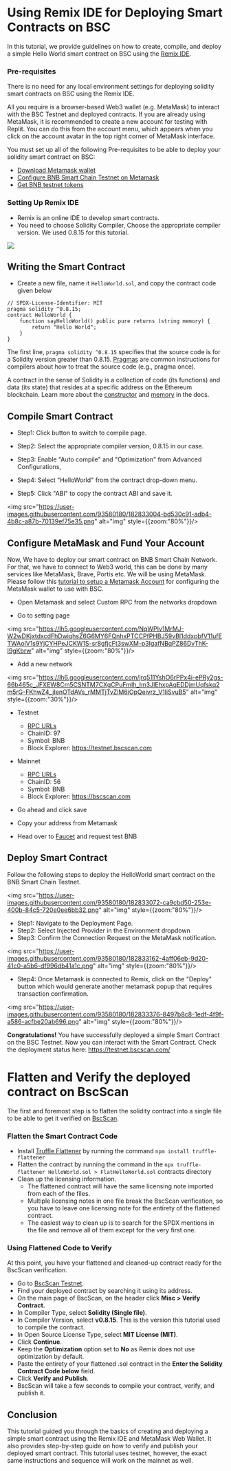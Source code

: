 
# Using Remix IDE for Deploying Smart Contracts on BSC

In this tutorial, we provide guidelines on how to create, compile, and deploy a simple Hello World smart contract on BSC using the [Remix IDE](https://remix.ethereum.org/).

### Pre-requisites
There is no need for any local environment settings for deploying solidity smart contracts on BSC using the Remix IDE.
 
All you require is a browser-based Web3 wallet (e.g. MetaMask) to interact with the BSC Testnet and deployed contracts. If you are already using MetaMask, it is recommended to create a new account for testing with Replit. You can do this from the account menu, which appears when you click on the account avatar in the top right corner of MetaMask interface.
 
You must set up all of the following Pre-requisites to be able to deploy your solidity smart contract on BSC:

* [Download Metamask wallet](https://metamask.io/)
* [Configure BNB Smart Chain Testnet on Metamask](https://academy.binance.com/en/articles/connecting-metamask-to-binance-smart-chain)
* [Get BNB testnet tokens](https://testnet.binance.org/faucet-smart)
 
### Setting Up Remix IDE

- Remix is an online IDE to develop smart contracts.
- You need to choose Solidity Compiler, Choose the appropriate compiler version. We used 0.8.15 for this tutorial.

<img src="https://user-images.githubusercontent.com/93580180/182832884-f3554c38-84aa-46f0-85e6-32b54e24eba6.png"/>

## Writing the Smart Contract

- Create a new file, name it ```HelloWorld.sol```, and copy the contract code given below

```
// SPDX-License-Identifier: MIT
pragma solidity ^0.8.15;
contract HelloWorld {
    function sayHelloWorld() public pure returns (string memory) {
        return "Hello World";
    }
}
```

The first line, `pragma solidity ^0.8.15` specifies that the source code is for a Solidity version greater than 0.8.15. [Pragmas](https://solidity.readthedocs.io/en/latest/layout-of-source-files.html#pragma) are common instructions for compilers about how to treat the source code (e.g., pragma once).

A contract in the sense of Solidity is a collection of code (its functions) and data (its state) that resides at a specific address on the Ethereum blockchain. Learn more about the [constructor](https://solidity.readthedocs.io/en/latest/contracts.html#constructor) and  [memory](https://solidity.readthedocs.io/en/latest/introduction-to-smart-contracts.html#storage-memory-and-the-stack) in the docs.

## Compile Smart Contract

- Step1: Click button to switch to compile page.

- Step2: Select the appropriate compiler version, 0.8.15 in our case.

- Step3: Enable "Auto compile" and "Optimization" from Advanced Configurations,

- Step4: Select "HelloWorld" from the contract drop-down menu.

- Step5: Click "ABI" to copy the contract ABI and save it.

<img src="https://user-images.githubusercontent.com/93580180/182833004-bd530c91-adb4-4b8c-a87b-70139ef75e35.png" alt="img" style={{zoom:"80%"}}/>

## Configure MetaMask and Fund Your Account

Now, We have to deploy our smart contract on BNB Smart Chain Network. For that, we have to connect to Web3 world, this can be done by many services like MetaMask, Brave, Portis etc. We will be using MetaMask. Please follow this [tutorial to setup a Metamask Account](wallet/metamask.md) for configuring the MetaMask wallet to use with BSC.


- Open Metamask and select Custom RPC from the networks dropdown

- Go to setting page

<img src="https://lh5.googleusercontent.com/NqWPIv1MrMJ-W2wDKjxtdxcdFhDwiqhsZ6G6MY6FQnhxPTCCPfPHBJ59vBl1ddxpbfV11ufETWAolV1s9YjCYHPeJCKW1S-sr8gfjcFt3swXM-p3IgafNBqPZ86DvThK-I9gKbrw" alt="img" style={{zoom:"80%"}}/>

- Add a new network

<img src="https://lh6.googleusercontent.com/jrq511YshO6rPPx4i-ePRy2gs-66b465c_JFXEW8Cm5CSNTM7CXgCPuFmIh_Im3JlEhxpAqEDDjmUqfskq2m5rG-FKhwZ4_jIenOTdAVs_rMMTjTvZlM6iOpQeivrz_V1liSvuB5" alt="img" style={{zoom:"30%"}}/>

* Testnet
    * [RPC URLs](./rpc.md)
    * ChainID: 97
    * Symbol: BNB
    * Block Explorer: https://testnet.bscscan.com

* Mainnet
    * [RPC URLs](./rpc.md)
    * ChainID: 56
    * Symbol: BNB
    * Block Explorer: https://bscscan.com

- Go ahead and click save
- Copy your address from Metamask

- Head over to [Faucet](https://testnet.binance.org/faucet-smart) and request test BNB

## Deploy Smart Contract 

Follow the following steps to deploy the HelloWorld smart contract on the BNB Smart Chain Testnet. 

<img src="https://user-images.githubusercontent.com/93580180/182833072-ca9cbd50-253e-400b-84c5-720e0ee6bb32.png" alt="img" style={{zoom:"80%"}}/>

- Step1: Navigate to the Deployment Page.
- Step2: Select Injected Provider in the Environment dropdown
- Step3: Confirm the Connection Request on the MetaMask notification.

<img src="https://user-images.githubusercontent.com/93580180/182833162-4aff06eb-9d20-41c0-a5b6-df996db41a1c.png" alt="img" style={{zoom:"80%"}}/>

- Step4: Once Metamask is connected to Remix, click on the "Deploy" button which would generate another metamask popup that requires transaction confirmation.

<img src="https://user-images.githubusercontent.com/93580180/182833376-8497b8c8-1edf-4f9f-a586-acfbe20ab696.png" alt="img" style={{zoom:"80%"}}/>

**Congratulations!** You have successfully deployed a simple Smart Contract on the BSC Testnet. Now you can interact with the Smart Contract. Check the deployment status here: <https://testnet.bscscan.com/>

# Flatten and Verify the deployed contract on BscScan

The first and foremost step is to flatten the solidity contract into a single file to be able to get it verified on [BscScan](https://testnet.bscscan.com/).

### Flatten the Smart Contract Code

* Install [Truffle Flattener](https://github.com/nomiclabs/truffle-flattener) by running the command ```npm install truffle-flattener```
* Flatten the contract by running the command in the ```npx truffle-flattener HelloWorld.sol > FlatHelloWorld.sol``` contracts directory
* Clean up the licensing information.
    * The flattened contract will have the same licensing note imported from each of the files. 
    * Multiple licensing notes in one file break the BscScan verification, so you have to leave one licensing note for the entirety of the flattened contract. 
    * The easiest way to clean up is to search for the SPDX mentions in the file and remove all of them except for the very first one.

### Using Flattened Code to Verify 
At this point, you have your flattened and cleaned-up contract ready for the BscScan verification.
* Go to [BscScan Testnet](https://testnet.bscscan.com/).
* Find your deployed contract by searching it using its address.
* On the main page of BscScan, on the header click **Misc > Verify Contract.**
* In Compiler Type, select **Solidity (Single file)**.
* In Compiler Version, select **v0.8.15**. This is the version this tutorial used to compile the contract.
* In Open Source License Type, select **MIT License (MIT)**.
* Click **Continue**.
* Keep the **Optimization** option set to **No** as Remix does not use optimization by default.
* Paste the entirety of your flattened .sol contract in the **Enter the Solidity Contract Code below** field.
* Click **Verify and Publish**.
* BscScan will take a few seconds to compile your contract, verify, and publish it.


## Conclusion
This tutorial guided you through the basics of creating and deploying a simple smart contract using the Remix IDE and MetaMask Web Wallet. It also provides step-by-step guide on how to verify and publish your deployed smart contract. This tutorial uses testnet, however, the exact same instructions and sequence will work on the mainnet as well.